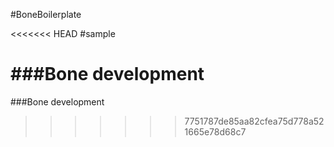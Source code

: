 #BoneBoilerplate

<<<<<<< HEAD
#sample

###Bone development
=======
###Bone development
>>>>>>> 7751787de85aa82cfea75d778a521665e78d68c7
